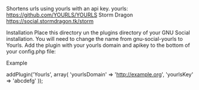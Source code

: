 Shortens urls using yourls with an api key.
yourls: https://github.com/YOURLS/YOURLS 
Storm Dragon https://social.stormdragon.tk/storm

Installation
Place this directory un the plugins directory of your GNU Social installation.
You will need to change the name from gnu-social-yourls to Yourls. 
Add the plugin with your yourls domain and apikey to the bottom of your config.php file:

Example

addPlugin('Yourls', array(
    'yourlsDomain' => 'http://example.org',
    'yourlsKey' => 'abcdefg'
));

